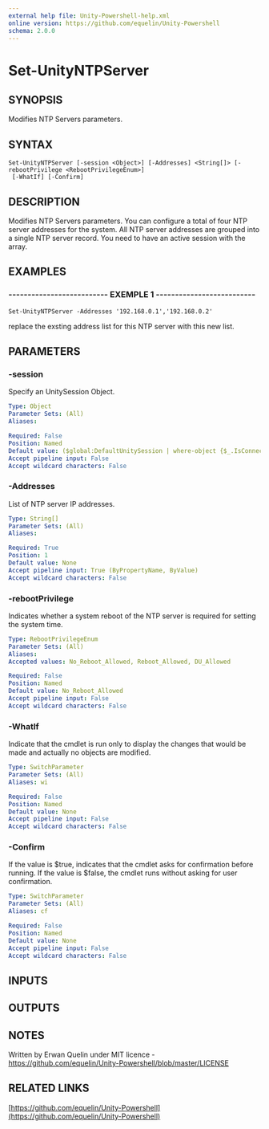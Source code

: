 ```yaml
---
external help file: Unity-Powershell-help.xml
online version: https://github.com/equelin/Unity-Powershell
schema: 2.0.0
---
```


# Set-UnityNTPServer

## SYNOPSIS
Modifies NTP Servers parameters.

## SYNTAX

```
Set-UnityNTPServer [-session <Object>] [-Addresses] <String[]> [-rebootPrivilege <RebootPrivilegeEnum>]
 [-WhatIf] [-Confirm]
```

## DESCRIPTION
Modifies NTP Servers parameters.
You can configure a total of four NTP server addresses for the system. 
All NTP server addresses are grouped into a single NTP server record. 
You need to have an active session with the array.

## EXAMPLES

### -------------------------- EXEMPLE 1 --------------------------
```
Set-UnityNTPServer -Addresses '192.168.0.1','192.168.0.2'
```

replace the exsting address list for this NTP server with this new list.

## PARAMETERS

### -session
Specify an UnitySession Object.

```yaml
Type: Object
Parameter Sets: (All)
Aliases: 

Required: False
Position: Named
Default value: ($global:DefaultUnitySession | where-object {$_.IsConnected -eq $true})
Accept pipeline input: False
Accept wildcard characters: False
```

### -Addresses
List of NTP server IP addresses.

```yaml
Type: String[]
Parameter Sets: (All)
Aliases: 

Required: True
Position: 1
Default value: None
Accept pipeline input: True (ByPropertyName, ByValue)
Accept wildcard characters: False
```

### -rebootPrivilege
Indicates whether a system reboot of the NTP server is required for setting the system time.

```yaml
Type: RebootPrivilegeEnum
Parameter Sets: (All)
Aliases: 
Accepted values: No_Reboot_Allowed, Reboot_Allowed, DU_Allowed

Required: False
Position: Named
Default value: No_Reboot_Allowed
Accept pipeline input: False
Accept wildcard characters: False
```

### -WhatIf
Indicate that the cmdlet is run only to display the changes that would be made and actually no objects are modified.

```yaml
Type: SwitchParameter
Parameter Sets: (All)
Aliases: wi

Required: False
Position: Named
Default value: None
Accept pipeline input: False
Accept wildcard characters: False
```

### -Confirm
If the value is $true, indicates that the cmdlet asks for confirmation before running.
If the value is $false, the cmdlet runs without asking for user confirmation.

```yaml
Type: SwitchParameter
Parameter Sets: (All)
Aliases: cf

Required: False
Position: Named
Default value: None
Accept pipeline input: False
Accept wildcard characters: False
```

## INPUTS

## OUTPUTS

## NOTES
Written by Erwan Quelin under MIT licence - https://github.com/equelin/Unity-Powershell/blob/master/LICENSE

## RELATED LINKS

[https://github.com/equelin/Unity-Powershell](https://github.com/equelin/Unity-Powershell)

